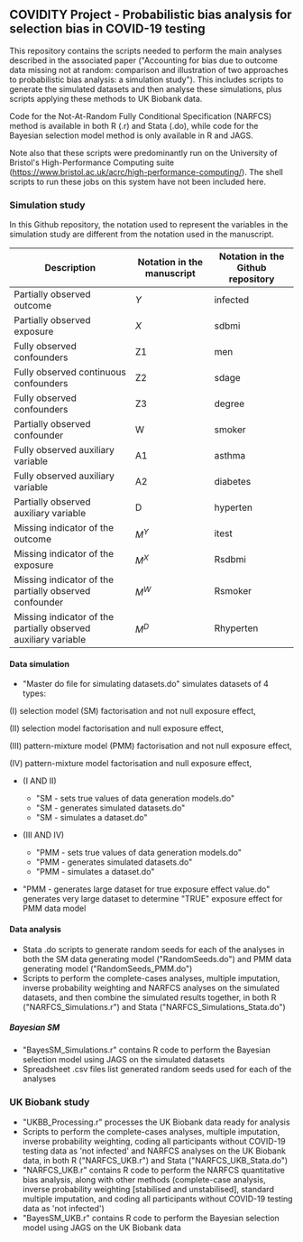 ## COVIDITY Project - Probabilistic bias analysis for selection bias in COVID-19 testing

This repository contains the scripts needed to perform the main analyses described in the associated paper ("Accounting for bias due to outcome data missing not at random: comparison and illustration of two approaches to probabilistic bias analysis: a simulation study"). This includes scripts to generate the simulated datasets and then analyse these simulations, plus scripts applying these methods to UK Biobank data.

Code for the Not-At-Random Fully Conditional Specification (NARFCS) method is available in both R (.r) and Stata (.do), while code for the Bayesian selection model method is only available in R and JAGS.

Note also that these scripts were predominantly run on the University of Bristol's High-Performance Computing suite (https://www.bristol.ac.uk/acrc/high-performance-computing/). The shell scripts to run these jobs on this system have not been included here.

### Simulation study

In this Github repository, the notation used to represent the variables in the simulation study are different from the notation used in the manuscript.

Description | Notation in the manuscript | Notation in the Github repository
--- | --- | --- 
Partially observed outcome | $Y$ | infected
Partially observed exposure | $X$ | sdbmi
Fully observed confounders | Z1 | men
Fully observed continuous confounders | Z2 | sdage
Fully observed confounders | Z3 | degree
Partially observed confounder | W | smoker
Fully observed auxiliary variable | A1 | asthma
Fully observed auxiliary variable | A2 | diabetes
Partially observed auxiliary variable | D | hyperten
Missing indicator of the outcome | $M^Y$ | itest
Missing indicator of the exposure | $M^X$ | Rsdbmi
Missing indicator of the partially observed confounder | $M^W$ | Rsmoker
Missing indicator of the partially observed auxiliary variable | $M^D$ | Rhyperten


#### Data simulation
- "Master do file for simulating datasets.do" simulates datasets of 4 types:

(I) selection model (SM) factorisation and not null exposure effect,

(II) selection model factorisation and null exposure effect,

(III) pattern-mixture model (PMM) factorisation and not null exposure effect,

(IV) pattern-mixture model factorisation and null exposure effect,

- (I AND II)
	- "SM - sets true values of data generation models.do"
	- "SM - generates simulated datasets.do"
	- "SM - simulates a dataset.do"
- (III AND IV)
	- "PMM - sets true values of data generation models.do"
	- "PMM - generates simulated datasets.do"
	- "PMM - simulates a dataset.do"

- "PMM - generates large dataset for true exposure effect value.do" generates very large dataset to determine "TRUE" exposure effect for PMM data model

#### Data analysis
- Stata .do scripts to generate random seeds for each of the analyses in both the SM data generating model ("RandomSeeds.do") and PMM data generating model ("RandomSeeds_PMM.do")
- Scripts to perform the complete-cases analyses, multiple imputation, inverse probability weighting and NARFCS analyses on the simulated datasets, and then combine the simulated results together, in both R ("NARFCS_Simulations.r") and Stata ("NARFCS_Simulations_Stata.do")

##### Bayesian SM
- "BayesSM_Simulations.r" contains R code to perform the Bayesian selection model using JAGS on the simulated datasets
- Spreadsheet .csv files list generated random seeds used for each of the analyses

### UK Biobank study
 - "UKBB_Processing.r" processes the UK Biobank data ready for analysis
 - Scripts to perform the complete-cases analyses, multiple imputation, inverse probability weighting, coding all participants without COVID-19 testing data as 'not infected' and NARFCS analyses on the UK Biobank data, in both R ("NARFCS_UKB.r") and Stata ("NARFCS_UKB_Stata.do")
 - "NARFCS_UKB.r" contains R code to perform the NARFCS quantitative bias analysis, along with other methods (complete-case analysis, inverse probability weighting [stabilised and unstabilised], standard multiple imputation, and coding all participants without COVID-19 testing data as 'not infected')
 - "BayesSM_UKB.r" contains R code to perform the Bayesian selection model using JAGS on the UK Biobank data
